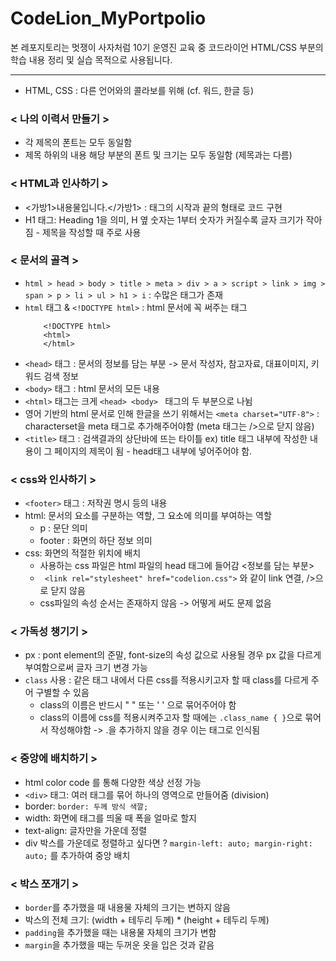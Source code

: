 # CodeLion_MyPortpolio

본 레포지토리는 멋쟁이 사자처럼 10기 운영진 교육 중 코드라이언 HTML/CSS 부분의 학습 내용 정리 및 실습 목적으로 사용됩니다.

------

- HTML, CSS : 다른 언어와의 콜라보를 위해 (cf. 워드, 한글 등)

### < 나의 이력서 만들기 >
- 각 제목의 폰트는 모두 동일함
- 제목 하위의 내용 해당 부분의 폰트 및 크기는 모두 동일함 (제목과는 다름)

### < HTML과 인사하기 >
- <가방1>내용물입니다.</가방1> : 태그의 시작과 끝의 형태로 코드 구현
- H1 태그: Heading 1을 의미, H 옆 숫자는 1부터 숫자가 커질수록 글자 크기가 작아짐 - 제목을 작성할 때 주로 사용

### < 문서의 골격 >
- ``` html > head > body > title > meta > div > a > script > link > img > span > p > li > ul > h1 > i ``` : 수많은 태그가 존재
- ``` html ``` 태그 & ``` <!DOCTYPE html> ``` : html 문서에 꼭 써주는 태그
    ``` 
        <!DOCTYPE html>
        <html>
        </html>
    ```
- ``` <head> ``` 태그 : 문서의 정보를 담는 부분 -> 문서 작성자, 참고자료, 대표이미지, 키워드 검색 정보
- ``` <body> ``` 태그 : html 문서의 모든 내용
- ``` <html> ``` 태그는 크게 ```<head> <body> ``` 태그의 두 부분으로 나뉨
- 영어 기반의 html 문서로 인해 한글을 쓰기 위해서는 ```<meta charset="UTF-8">``` : characterset을 meta 태그로 추가해주어야함 (meta 태그는 />으로 닫지 않음)
- ```<title>``` 태그 : 검색결과의 상단바에 뜨는 타이틀 ex) title 태그 내부에 작성한 내용이 그 페이지의 제목이 됨 - head태그 내부에 넣어주어야 함.

### < css와 인사하기 >
- ``` <footer> ``` 태그 : 저작권 명시 등의 내용
- html: 문서의 요소를 구분하는 역할, 그 요소에 의미를 부여하는 역할
    - p : 문단 의미 
    - footer : 화면의 하단 정보 의미
- css: 화면의 적절한 위치에 배치
    - 사용하는 css 파일은 html 파일의 head 태그에 들어감 <정보를 담는 부분>
    - ``` <link rel="stylesheet" href="codelion.css">``` 와 같이 link 연결, />으로 닫지 않음
    - css파일의 속성 순서는 존재하지 않음 -> 어떻게 써도 문제 없음

### < 가독성 챙기기 >
- px : pont element의 준말, font-size의 속성 값으로 사용될 경우 px 값을 다르게 부여함으로써 글자 크기 변경 가능
- ``` class ``` 사용 : 같은 태그 내에서 다른 css를 적용시키고자 할 때 class를 다르게 주어 구별할 수 있음
    - class의 이름은 반드시 " " 또는 ' ' 으로 묶어주어야 함
    - class의 이름에 css를 적용시켜주고자 할 때에는 ```.class_name { }```으로 묶어서 작성해야함 -> .을 추가하지 않을 경우 이는 태그로 인식됨


### < 중앙에 배치하기 >
- html color code 를 통해 다양한 색상 선정 가능
- ```<div>``` 태그: 여러 태그를 묶어 하나의 영역으로 만들어줌 (division)
- border: ``` border: 두께 방식 색깔; ```
- width: 화면에 태그를 띄울 때 폭을 얼마로 할지
- text-align: 글자만을 가운데 정렬
- div 박스를 가운데로 정렬하고 싶다면 ? ``` margin-left: auto; margin-right: auto; ``` 를 추가하여 중앙 배치

### < 박스 쪼개기 >
- ```border```를 추가했을 때 내용물 자체의 크기는 변하지 않음
- 박스의 전체 크기: (width + 테두리 두께) * (height + 테두리 두께)
- ```padding```을 추가했을 때는 내용물 자체의 크기가 변함
- ```margin```을 추가했을 때는 두꺼운 옷을 입은 것과 같음